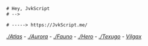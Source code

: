 ```diff
# Hey, JvkScript
# -->

# -----> https://JvkScript.me/
```

_[./Atlas](https://jvkScript.me/atlas) - [./Aurora](https://jvkScript.me/aurora) - [./Fauno](https://jvkScript.me/fauno) - [./Hero](https://jvkScript.me/hero) - [./Texugo](https://jvkScript.me/texugo) - [Vilgax](https://jvkScript.me/vilgax)_
